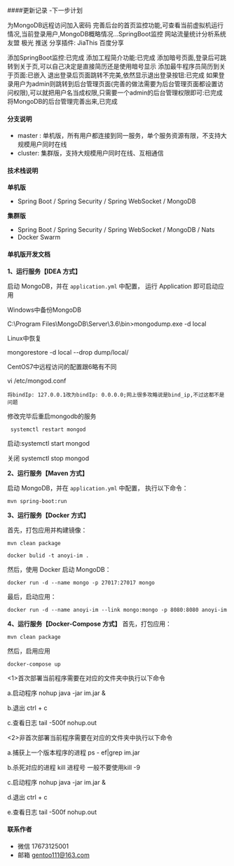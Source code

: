 ####更新记录
-下一步计划

为MongoDB远程访问加入密码
完善后台的首页监控功能,可查看当前虚拟机运行情况,当前登录用户,MongoDB概略情况...SpringBoot监控
网站流量统计分析系统 友盟
极光 推送
分享插件: JiaThis  百度分享

添加SpringBoot监控:已完成
添加工程简介功能:已完成
添加暗号页面,登录后可跳转到关于页,可以自己决定是直接简历还是使用暗号显示
添加最牛程序员简历到关于页面:已嵌入
退出登录后页面跳转不完美,依然显示退出登录按钮:已完成
如果登录用户为admin则跳转到后台管理页面(完善的做法需要为后台管理页面都设置访问权限),可以就把用户名当成权限,只需要一个admin的后台管理权限即可:已完成
将MongoDB的后台管理完善出来,已完成

#### 分支说明

- master : 单机版，所有用户都连接到同一服务，单个服务资源有限，不支持大规模用户同时在线
- cluster: 集群版，支持大规模用户同时在线、互相通信

#### 技术栈说明

**单机版**

- Spring Boot / Spring Security / Spring WebSocket / MongoDB

**集群版**

- Spring Boot / Spring Security / Spring WebSocket / MongoDB / Nats
- Docker Swarm

#### 单机版开发文档

**1、运行服务【IDEA 方式】**

启动 MongoDB，并在 `application.yml` 中配置， 运行 Application 即可启动应用


Windows中备份MongoDB

C:\Program Files\MongoDB\Server\3.6\bin>mongodump.exe -d local

Linux中恢复

mongorestore -d local --drop dump/local/

CentOS7中远程访问的配置跟6略有不同

vi /etc/mongod.conf

    将bindIp: 127.0.0.1改为bindIp: 0.0.0.0;网上很多攻略说是bind_ip,不过这都不是问题

修改完毕后重启mongodb的服务

     systemctl restart mongod  

 启动:systemctl start mongod

 关闭 systemctl stop mongod  
 

**2、运行服务【Maven 方式】**

启动 MongoDB，并在 `application.yml` 中配置， 执行以下命令：
```
mvn spring-boot:run
```

**3、运行服务【Docker 方式】**

首先，打包应用并构建镜像：
```
mvn clean package

docker bulid -t anoyi-im .
```

然后，使用 Docker 启动 MongoDB：
```
docker run -d --name mongo -p 27017:27017 mongo
```

最后，启动应用：
```
docker run -d --name anoyi-im --link mongo:mongo -p 8080:8080 anoyi-im
```

**4、运行服务【Docker-Compose 方式】**
首先，打包应用：
```
mvn clean package
```

然后，启用应用
```
docker-compose up
```

<1>首次部署当前程序需要在对应的文件夹中执行以下命令

a.启动程序 nohup java -jar im.jar &

b.退出 ctrl + c

c.查看日志 tail -500f nohup.out

<2>非首次部署当前程序需要在对应的文件夹中执行以下命令

a.捕获上一个版本程序的进程 ps - ef|grep im.jar 

b.杀死对应的进程 kill 进程号 一般不要使用kill -9

c.启动程序 nohup java -jar im.jar & 

d.退出 ctrl + c 

e.查看日志 tail -500f nohup.out

#### 联系作者
- 微信 17673125001
- 邮箱 gentoo111@163.com